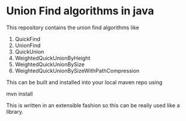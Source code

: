 # Union Find algorithms in java

This repository contains the union find algorithms like

1. QuickFind
2. UnionFind
3. QuickUnion
4. WeightedQuickUnionByHeight
5. WeightedQuickUnionBySize
6. WeightedQuickUnionBySizeWithPathCompression

This can be built and installed into your local maven repo using

mvn install

This is written in an extensible fashion so this can be reaily used like a library.
